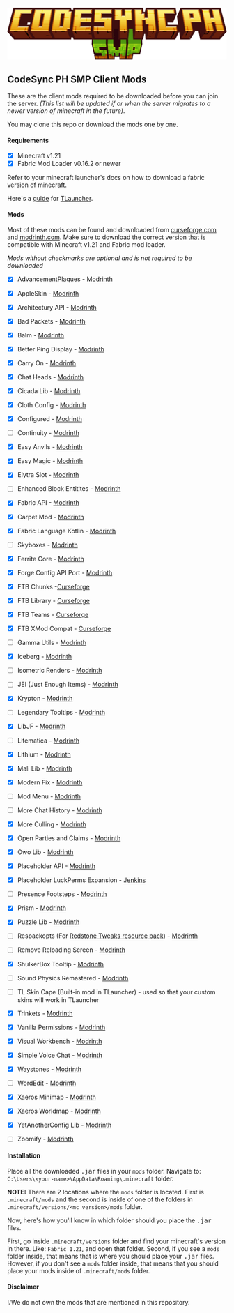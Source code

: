 ![CSPH SMP Logo](./logo/csph_title.png)

## CodeSync PH SMP Client Mods

These are the client mods required to be downloaded before you can join the server. *(This list will be updated if or when the server migrates to a newer version of minecraft in the future)*.

You may clone this repo or download the mods one by one.

#### Requirements
- [x] Minecraft v1.21
- [x] Fabric Mod Loader v0.16.2 or newer

Refer to your minecraft launcher's docs on how to download a fabric version of minecraft.

Here's a [guide](https://tlauncher.org/en/how-install-fabric.html) for [TLauncher](https://tlauncher.org).

#### Mods
Most of these mods can be found and downloaded from [curseforge.com](https://curseforge.com) and [modrinth.com](https://modrinth.com). Make sure to download the correct version that is compatible with Minecraft v1.21 and Fabric mod loader.

*Mods without checkmarks are optional and is not required to be downloaded*

- [x] AdvancementPlaques - [Modrinth](https://modrinth.com/mod/advancement-plaques)
- [x] AppleSkin - [Modrinth](https://modrinth.com/mod/appleskin)
- [x] Architectury API - [Modrinth](https://modrinth.com/mod/architectury-api)
- [x] Bad Packets - [Modrinth](https://modrinth.com/mod/badpackets)
- [x] Balm - [Modrinth](https://modrinth.com/mod/balm)
- [x] Better Ping Display - [Modrinth](https://modrinth.com/mod/better-ping-display-fabric)
- [x] Carry On - [Modrinth](https://modrinth.com/mod/carry-on)
- [x] Chat Heads - [Modrinth](https://modrinth.com/mod/chat-heads)
- [x] Cicada Lib - [Modrinth](https://modrinth.com/mod/cicada)
- [x] Cloth Config - [Modrinth](https://modrinth.com/mod/cloth-config)
- [x] Configured - [Modrinth](https://modrinth.com/mod/configured)
- [ ] Continuity - [Modrinth](https://modrinth.com/mod/continuity)
- [x] Easy Anvils - [Modrinth](https://modrinth.com/mod/easy-anvils)
- [x] Easy Magic - [Modrinth](https://modrinth.com/mod/easy-magic)
- [x] Elytra Slot - [Modrinth](https://modrinth.com/mod/elytra-slot)
- [ ] Enhanced Block Entitites - [Modrinth](https://modrinth.com/mod/ebe)
- [x] Fabric API - [Modrinth](https://modrinth.com/mod/fabric-api)
- [x] Carpet Mod - [Modrinth](https://modrinth.com/mod/carpet)
- [x] Fabric Language Kotlin - [Modrinth](https://modrinth.com/mod/fabric-language-kotlin)
- [ ] Skyboxes - [Modrinth](https://modrinth.com/mod/fabricskyboxes)
- [x] Ferrite Core - [Modrinth](https://modrinth.com/mod/ferrite-core)
- [x] Forge Config API Port - [Modrinth](https://modrinth.com/mod/forge-config-api-port)
- [x] FTB Chunks -[Curseforge](https://www.curseforge.com/minecraft/mc-mods/ftb-chunks-fabric)
- [x] FTB Library - [Curseforge](https://www.curseforge.com/minecraft/mc-mods/ftb-library-fabric)
- [x] FTB Teams - [Curseforge](https://www.curseforge.com/minecraft/mc-mods/ftb-teams-fabric)
- [x] FTB XMod Compat - [Curseforge](https://www.curseforge.com/minecraft/mc-mods/ftb-xmod-compat)
- [ ] Gamma Utils - [Modrinth](https://modrinth.com/mod/gamma-utils)
- [x] Iceberg - [Modrinth](https://modrinth.com/mod/iceberg)
- [ ] Isometric Renders - [Modrinth](https://modrinth.com/mod/isometric-renders)
- [ ] JEI (Just Enough Items) - [Modrinth](https://modrinth.com/mod/jei)
- [x] Krypton - [Modrinth](https://modrinth.com/mod/krypton)
- [ ] Legendary Tooltips - [Modrinth](https://modrinth.com/mod/legendary-tooltips)
- [x] LibJF - [Modrinth](https://modrinth.com/mod/libjf)
- [ ] Litematica - [Modrinth](https://modrinth.com/mod/litematica)
- [x] Lithium - [Modrinth](https://modrinth.com/mod/lithium)
- [x] Mali Lib - [Modrinth](https://modrinth.com/mod/malilib)
- [x] Modern Fix - [Modrinth](https://modrinth.com/mod/modernfix)
- [ ] Mod Menu - [Modrinth](https://modrinth.com/mod/modmenu)
- [ ] More Chat History - [Modrinth](https://modrinth.com/mod/morechathistory)
- [x] More Culling - [Modrinth](https://modrinth.com/mod/moreculling)
- [x] Open Parties and Claims - [Modrinth](https://modrinth.com/mod/open-parties-and-claims)
- [x] Owo Lib - [Modrinth](https://modrinth.com/mod/owo-lib)
- [x] Placeholder API - [Modrinth](https://modrinth.com/mod/luckperms)
- [x] Placeholder LuckPerms Expansion - [Jenkins](https://ci.lucko.me/job/LuckPermsPlaceholders/lastSuccessfulBuild/artifact/fabric-placeholderapi/build/libs/LuckPerms-Fabric-PlaceholderAPI-Hook.jar)
- [ ] Presence Footsteps - [Modrinth](https://modrinth.com/mod/presence-footsteps)
- [x] Prism - [Modrinth](https://modrinth.com/mod/prism-lib)
- [x] Puzzle Lib - [Modrinth](https://modrinth.com/mod/puzzles-lib)
- [ ] Respackopts (For [Redstone Tweaks resource pack](https://modrinth.com/resourcepack/redstone-tweaks)) - [Modrinth](https://modrinth.com/mod/respackopts)
- [ ] Remove Reloading Screen - [Modrinth](https://modrinth.com/mod/rrls)
- [x] ShulkerBox Tooltip - [Modrinth](https://modrinth.com/mod/shulkerboxtooltip)
- [ ] Sound Physics Remastered - [Modrinth](https://modrinth.com/mod/sound-physics-remastered)
- [ ] TL Skin Cape (Built-in mod in TLauncher) - used so that your custom skins will work in TLauncher
- [x] Trinkets - [Modrinth](https://modrinth.com/mod/trinkets)
- [x] Vanilla Permissions - [Modrinth](https://modrinth.com/mod/vanilla-permissions)
- [x] Visual Workbench - [Modrinth](https://modrinth.com/mod/visual-workbench)
- [x] Simple Voice Chat - [Modrinth](https://modrinth.com/plugin/simple-voice-chat)
- [x] Waystones - [Modrinth](https://modrinth.com/mod/waystones)
- [ ] WordEdit - [Modrinth](https://modrinth.com/plugin/worldedit)
- [x] Xaeros Minimap - [Modrinth](https://modrinth.com/mod/xaeros-minimap)
- [x] Xaeros Worldmap - [Modrinth](https://modrinth.com/mod/xaeros-world-map)
- [x] YetAnotherConfig Lib - [Modrinth](https://modrinth.com/mod/yacl)
- [ ] Zoomify - [Modrinth](https://modrinth.com/mod/zoomify)


#### Installation

Place all the downloaded <kbd>.jar</kbd> files in your `mods` folder. 
Navigate to: `C:\Users\<your-name>\AppData\Roaming\.minecraft` folder.

**NOTE:** There are 2 locations where the `mods` folder is located. First is `.minecraft/mods` and the second is inside of one of the folders in `.minecraft/versions/<mc version>/mods` folder.

Now, here's how you'll know in which folder should you place the <kbd>.jar</kbd> files. 

First, go inside `.minecraft/versions` folder and find your minecraft's version in there. Like: `Fabric 1.21`, and open that folder. Second, if you see a `mods` folder inside, that means that is where you should place your <kbd>.jar</kbd> files. However, if you don't see a `mods` folder inside, that means that you should place your mods inside of `.minecraft/mods` folder.

#### Disclaimer

I/We do not own the mods that are mentioned in this repository.